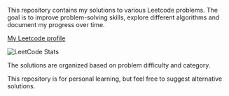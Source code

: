 This repository contains my solutions to various Leetcode problems. The goal is to improve problem-solving skills, explore different algorithms and document my progress over time.

[My Leetcode profile](https://leetcode.com/u/zaminalili/)

![LeetCode Stats](https://leetcard.jacoblin.cool/zaminalili?theme=dark&font=Montserrat)

The solutions are organized based on problem difficulty and category.

This repository is for personal learning, but feel free to suggest alternative solutions.
